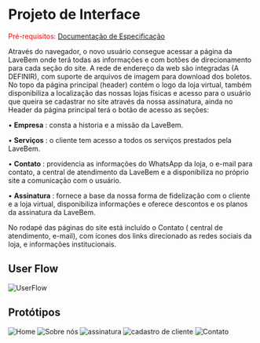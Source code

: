 
# Projeto de Interface

<span style="color:red">Pré-requisitos: <a href="2-Especificação do Projeto.md"> Documentação de Especificação</a></span>

Através do navegador, o novo usuário consegue acessar a página da LaveBem onde terá todas as informações e com botões de direcionamento para cada seção do site. A rede de endereço da web são integradas (A DEFINIR), com suporte de arquivos de imagem para download dos boletos. 
No topo da página principal (header) contém o logo da loja virtual, também disponibiliza a localização das nossas lojas físicas e acesso para o usuário que queira se cadastrar no site através da nossa assinatura, ainda no Header da página principal terá o botão de acesso as seções:

• **Empresa** : consta a historia e a missão da LaveBem.

• **Serviços** : o cliente tem acesso a todos os serviços prestados pela LaveBem. 

• **Contato** : providencia as informações do WhatsApp da loja, o e-mail para contato, a central de atendimento da LaveBem e a disponibiliza no próprio site a comunicação com o usuário. 

• **Assinatura** : fornece a base da nossa forma de fidelização com o cliente e a loja virtual, disponibiliza informações e oferece descontos e os planos da assinatura da LaveBem.

No rodapé das páginas do site está incluído o Contato ( central de atendimento, e-mail), com ícones dos links direcionado as redes sociais da loja, e informações institucionais.

## User Flow

![UserFlow](https://user-images.githubusercontent.com/81536843/118411748-88a26780-b66c-11eb-9123-89e112772dd3.png)


## Protótipos

![Home](https://user-images.githubusercontent.com/81536843/118403441-b83d7980-b644-11eb-9145-0b4f98fc2f2e.png)
![Sobre nós](https://user-images.githubusercontent.com/81536843/118403582-6d703180-b645-11eb-9ce3-f87c4d521e18.png)
![assinatura](https://user-images.githubusercontent.com/81536843/118403633-b9bb7180-b645-11eb-8e0e-506aae657cae.png)
![cadastro de cliente](https://user-images.githubusercontent.com/81536843/118412238-47f81d80-b66f-11eb-9748-010ecf5eec5a.png)
![Contato](https://user-images.githubusercontent.com/81536843/118403744-32bac900-b646-11eb-88ef-061abefee5ef.png)

